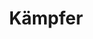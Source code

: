 ---
layout: home
title: Kämpfer
categories:
  - classes
next_class:
  - Champion
  - Kampfmeister
  - Magieritter
  - Kavalier
  - Magieschütze
  - Samurai
  - Psi-Klinge
  - Runenritter
---